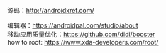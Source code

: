 源码：http://androidxref.com/


编辑器：https://androidpal.com/studio/about  
移动应用质量优化：https://github.com/didi/booster    
how to root: https://www.xda-developers.com/root/  
